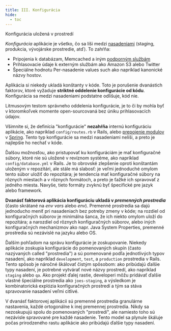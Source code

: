 ```yaml
---
title: III. Konfigurácia
hide:
  - toc
---
```

Konfigurácia uložená v prostredí

*Konfigurácia* aplikácie je všetko, čo sa líši medzi [nasadeniami](./codebase.md) (staging, produkcia, vývojárske prostredie, atď).  To zahŕňa:

* Pripojenia k databázam, Memcached a iným [podporným službám](./backing-services.md)
* Prihlasovacie údaje k externým službám ako Amazon S3 alebo Twitter
* Špeciálne hodnotu Per-nasadenie values such ako napríklad kanonické názvy hostov.

Aplikácia si niekedy ukladá konštanty v kóde. Toto je porušenie dvanástich faktorov, ktoré vyžaduje **striktné oddelenie konfigurácie od kódu**.  Konfigurácia sa medzi nasadeniami podstatne odlišuje, kód nie.

Litmusovým testom správneho oddelenia konfigurácie, je to či by mohla byť v ktoromkoľvek momente open-sourcovaná bez úniku prihlasovacích údajov.

Všimnite si, že definícia "konfigurácie" **nezahŕňa** internú konfiguráciu aplikácie, ako napríklad `config/routes.rb` v Rails, alebo [prepojenie modulov](http://docs.spring.io/spring/docs/current/spring-framework-reference/html/beans.html) v [Spring](http://spring.io/).  Tento typ konfigurácie sa medzi nasadeniami nelíši, a preto je najlepšie ho nechať v kóde.

Ďalšou možnosťou, ako pristupovať ku konfiguráciám je mať konfiguračné súbory, ktoré nie sú uložené v revíznom systéme, ako napríklad `config/database.yml` v Rails.  Je to obrovské zlepšenie oproti konštantám uloženým v repozitári, ale stále má slabosť: je veľmi jednoduché omylom tento súbor uložiť do repozitára; je tendencia mať konfiguračné súbory na rôznych miestach a v rôznych formátoch, a preto je ťažké ich spravovať z jedného miesta. Navyše, tieto formáty zvyknú byť špecifické pre jazyk alebo framework.

**Dvanásť faktorová aplikácia konfiguráciu ukladá v *premenných prostredia*** (často skrátané na *env vars* alebo *env*).  Premenné prostredia sa dajú jednoducho meniť pri nasadeniach bez potreby zmeny v kóde; na rozdiel od konfiguračných súborov je minimálna šanca, že ich niekto omylom uloží do repozitára; a narozdiel od rôznych konfiguračných súborov, alebo iných konfiguračných mechanizmov ako napr. Java System Properties, premenné prostredia sú nezávislé na jazyku alebo OS.

Ďalším pohľadom na správu konfigurácie je zoskupovanie.  Niekedy aplikácie zoskupia konfigurácie do pomenovaných skupín (často nazývaných called "prostredia") a sú pomenované podľa jednotlivých typov nasadení, ako napríklad `development`, `test`, a `production` prostredia v Rails.  Tento spôsob je náročné škálovať čistým spôsobom: ako pribúdajú ďalšie typy nasadení, je potrebné vytvárať nové názvy prostredí, ako napríklad `staging` alebo `qa`.  Ako projekt ďalej rastie, developeri môžu pridávať ďalšie vlastné špeciálne prostredia ako `joes-staging`, a výsledkom je kombinatorická explózia konfiguračných prostredí a tým sa stáva spravovanie nasadení veľmi citlivé.

V dvanásť faktorovej aplikácii sú premenné prostredia granulárne nastavenia, každé ortogonálne k inej premennej prostredia.  Nikdy sa nezoskupujú spolu do pomenovaných "prostredí", ale namiesto toho sú nezávisle spravované pre každé nasadenie.  Tento model sa plynule škáluje počas prirodzeného rastu aplikácie ako pribúdajú ďalšie typy nasadení.
